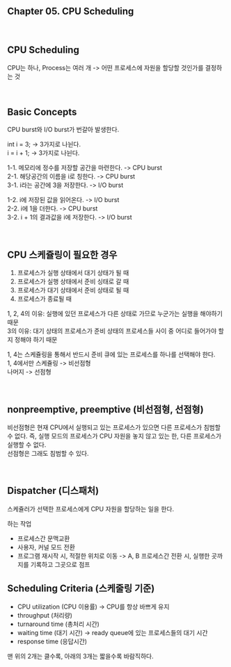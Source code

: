 ## Chapter 05. CPU Scheduling

<br/>

## CPU Scheduling

CPU는 하나, Process는 여러 개 -> 어떤 프로세스에 자원을 할당할 것인가를 결정하는 것

<br/>

## Basic Concepts

CPU burst와 I/O burst가 번갈아 발생한다.

int i = 3; -> 3가지로 나뉜다.<br/>
i = i + 1; -> 3가지로 나뉜다. <br>

1-1. 메모리에 정수를 저장할 공간을 마련한다. -> CPU burst <br/>
2-1. 해당공간의 이름을 i로 칭한다. -> CPU burst <br/>
3-1. i라는 공간에 3을 저장한다. -> I/O burst <br/>

1-2. i에 저장된 값을 읽어온다. -> I/O burst <br/>
2-2. i에 1을 더한다. -> CPU burst <br/>
3-2. i + 1의 결과값을 i에 저장한다. -> I/O burst <br/>

<br/>

## CPU 스케쥴링이 필요한 경우

1. 프로세스가 실행 상태에서 대기 상태가 될 때
2. 프로세스가 실행 상태에서 준비 싱태로 갈 때
3. 프로세스가 대기 상태에서 준비 상태로 될 때
4. 프로세스가 종료될 때

1, 2, 4의 이유: 실행에 있던 프로세스가 다른 상태로 가므로 누군가는 실행을 해야하기 때문 <br/>
3의 이유: 대기 상태의 프로세스가 준비 상태의 프로세스들 사이 중 어디로 들어가야 할지 정해야 하기 때문 <br/>

1, 4는 스케쥴링을 통해서 반드시 준비 큐에 있는 프로세스를 하나를 선택해야 한다. <br/>
1, 4에서만 스케쥴링 -> 비선점형 <br/>
나머지 -> 선점형

<br/>

## nonpreemptive, preemptive (비선점형, 선점형)

비선점형은 현재 CPU에서 실행되고 있는 프로세스가 있으면 다른 프로세스가 침범할 수 없다. 즉, 실행 모드의 프로세스가 CPU 자원을 놓지 않고 있는 한, 다른 프로세스가 실행할 수 없다.<br/>
선점형은 그래도 침범할 수 있다.

<br/>

## Dispatcher (디스패처)

스케쥴러가 선택한 프로세스에게 CPU 자원을 할당하는 일을 한다.

하는 작업

- 프로세스간 문맥교환
- 사용자, 커널 모드 전환
- 프로그램 재시작 시, 적절한 위치로 이동 -> A, B 프로세스간 전환 시, 실행한 곳까지를 기록하고 그곳으로 점프

## Scheduling Criteria (스케줄링 기준)

- CPU utilization (CPU 이용률) -> CPU를 항상 바쁘게 유지
- throughput (처리량)
- turnaround time (총처리 시간)
- waiting time (대기 시간) -> ready queue에 있는 프로세스들의 대기 시간
- response time (응답시간)

맨 위의 2개는 클수록, 아래의 3개는 짧을수록 바람직하다.
